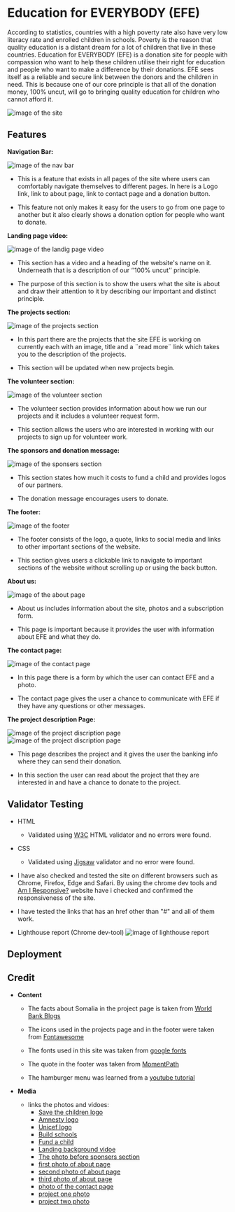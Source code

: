 # Education for EVERYBODY (EFE)
According to statistics, countries with a high poverty rate also have very low literacy rate and enrolled children in schools. Poverty is the reason that quality education is a distant dream for a lot of children that live in these countries. Education for EVERYBODY (EFE) is a donation site for people with compassion who want to help these children utilise their right for education and people who want to make a difference by their donations. EFE sees itself as a reliable and secure link between the donors and the children in need. This is because one of our core principle is that all of the donation money, 100% uncut, will go to bringing quality education for children who cannot afford it.

![image of the site](./assets/images/am-i-responsive-screenshot.png)
## Features

**Navigation Bar:**

![image of the nav bar](./assets/images/nav-bar.png)
- This is a feature that exists in all pages of the site where users can comfortably navigate themselves to different pages. In here is a Logo link, link to about page, link to contact page and a donation button.

- This feature not only makes it easy for the users to go from one page to another but it also clearly shows a donation option
for people who want to donate.

**Landing page video:**

![image of the landig page video](./assets/images/landing-page-video.png)
- This section has a video and a heading of the website's name on it. Underneath that is a description of our ‘’100% uncut’’ principle.

- The purpose of this section is to show the users what the site is about and draw their attention to it by describing our important and distinct principle.

**The projects section:**

![image of the projects section](./assets/images/the-projects-section.png)
- In this part there are the projects that the site EFE is working on currently each with an image, title and a ¨read more¨ link which takes you to the description of the projects.

- This section will be updated when new projects begin.

**The volunteer section:**

![image of the volunteer section](./assets/images/the-volunteer-section.png)
- The volunteer section provides information about how we run our projects and it includes a volunteer request form.

- This section allows the users who are interested in working with our projects to sign up for volunteer work.

**The sponsors and donation message:**

![image of the sponsers section](./assets/images/the-sponsers-section.png)
- This section states how much it costs to fund a child and provides logos of our partners.

- The donation message encourages users to donate.

**The footer:**

![image of the footer](./assets/images/the-footer.png)
- The footer consists of the logo, a quote, links to social media and links to other important sections of the website.

- This section gives users a clickable link to navigate to important  sections of the website without scrolling up or using the back button.

**About us:**

![image of the about page](./assets/images/about-us.png)
- About us includes information about the site, photos and a subscription form.

- This page is important because it provides the user with information about EFE and what they do.


**The contact page:**

![image of the contact page](./assets/images/contact-page.png)
- In this page there is a form by which the user can contact EFE and a photo.

- The contact page gives the user a chance to communicate with EFE if they have any questions or other messages.

**The project description Page:**

![image of the project discription page](./assets/images/project-discription1.png)
![image of the project discription page](./assets/images/project-discription2.png)
- This page describes the project and it gives the user the banking info where they can send their donation.

- In this section the user can read about the project that they are interested in and have a chance to donate to the project.

## Validator Testing

- HTML
    * Validated using [W3C](https://validator.w3.org/) HTML validator and no errors were found.

- CSS
    * Validated using [Jigsaw](https://jigsaw.w3.org/css-validator/) validator and no error were found.

- I have also checked and tested the site on different browsers such as Chrome, Firefox, Edge and Safari. By using the chrome dev tools and [Am I Responsive?](https://ui.dev/amiresponsive?url=https://8000-jalalk1244-educationfor-fd3e2i2syhp.ws-eu62.gitpod.io/index.html) website have i checked and confirmed the responsiveness of the site.

- I have tested the links that has an href other than "#" and all of them work.

- Lighthouse report (Chrome dev-tool)
    ![image of lighthouse report](./assets/images/light-house.png)

## Deployment


## Credit

- **Content**

    * The facts about Somalia in the project page is taken from [World Bank Blogs](https://blogs.worldbank.org/africacan/data-development-poverty-and-policy-somalia#:~:text=Nearly%20seven%20of%2010%20Somalis,future%20economic%20and%20social%20development.)
    
    * The icons used in the projects page and in the footer were taken from [Fontawesome](https://fontawesome.com/)

    * The fonts used in this site was taken from [google fonts](https://fonts.google.com/) 

    * The quote in the footer was taken from [MomentPath](https://www.momentpath.com/blog/owners-directors-inspiration-inspirational-quotes-about-teaching-children)

    * The hamburger menu was learned from a [youtube tutorial](https://www.youtube.com/watch?v=XM7sEpl0f7c&t=14s)

- **Media**
    
    * links the photos and vidoes:
        - [Save the children logo](https://www.thirdsector.co.uk/save-children-admits-failings-leaked-report-backs-inappropriate-behaviour-claims/management/article/1458983)
        - [Amnesty logo](https://www.cardiffstudents.com/activities/society/amnestyinternational/)
        - [Unicef logo](https://ceowatermandate.org/resources/child-rights-global-supply-chains/)
        - [Build schools](https://www.unicef.org/afghanistan/education)
        - [Fund a child](https://www.unicef.org/afghanistan/education)
        - [Landing background vidoe](https://youtu.be/gldQxy5aroE)
        - [The photo before sponsers section](https://www.washingtonpost.com/world/national-security/state-department-employees-split-with-tillerson-on-child-soldiers-list/2017/11/21/ea906b8b-6d72-4e88-bb57-197a38baf164_story.html)
        - [first photo of about page](https://www.unicef.org/stories/radio-based-learning-gets-its-day-sun-mali)
        - [second photo of about page](https://www.unicef.org/southsudan/what-we-do/education)
        - [third photo of about page](https://www.unicef.org/afghanistan/education)
        - [photo of the contact page](https://www.unicef.org/mali/en/recits/une-alternative-educative-a-nianabougou)
        - [project one photo](https://www.nbcnews.com/news/world/nearly-half-afghan-children-don-t-go-school-girls-disproportionately-n879586)
        - [project two photo](https://islamicreliefsomalia.org/education/)